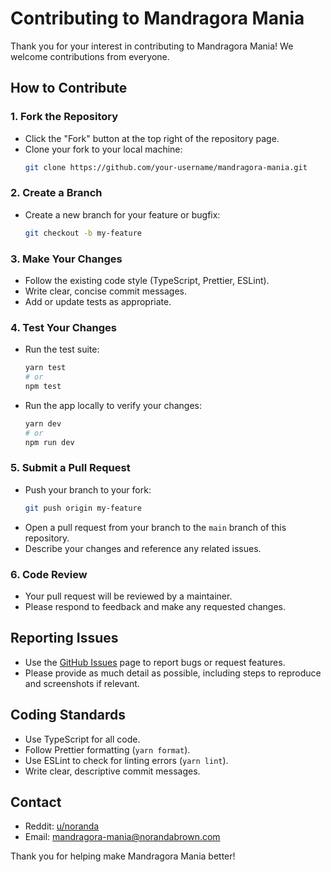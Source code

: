 # Contributing to Mandragora Mania

Thank you for your interest in contributing to Mandragora Mania! We welcome contributions from everyone.

## How to Contribute

### 1. Fork the Repository

- Click the "Fork" button at the top right of the repository page.
- Clone your fork to your local machine:
  ```sh
  git clone https://github.com/your-username/mandragora-mania.git
  ```

### 2. Create a Branch

- Create a new branch for your feature or bugfix:
  ```sh
  git checkout -b my-feature
  ```

### 3. Make Your Changes

- Follow the existing code style (TypeScript, Prettier, ESLint).
- Write clear, concise commit messages.
- Add or update tests as appropriate.

### 4. Test Your Changes

- Run the test suite:
  ```sh
  yarn test
  # or
  npm test
  ```
- Run the app locally to verify your changes:
  ```sh
  yarn dev
  # or
  npm run dev
  ```

### 5. Submit a Pull Request

- Push your branch to your fork:
  ```sh
  git push origin my-feature
  ```
- Open a pull request from your branch to the `main` branch of this repository.
- Describe your changes and reference any related issues.

### 6. Code Review

- Your pull request will be reviewed by a maintainer.
- Please respond to feedback and make any requested changes.

## Reporting Issues

- Use the [GitHub Issues](https://github.com/noranda/mandragora-mania/issues) page to report bugs or request features.
- Please provide as much detail as possible, including steps to reproduce and screenshots if relevant.

## Coding Standards

- Use TypeScript for all code.
- Follow Prettier formatting (`yarn format`).
- Use ESLint to check for linting errors (`yarn lint`).
- Write clear, descriptive commit messages.

## Contact

- Reddit: [u/noranda](https://www.reddit.com/user/noranda)
- Email: mandragora-mania@norandabrown.com

Thank you for helping make Mandragora Mania better!
